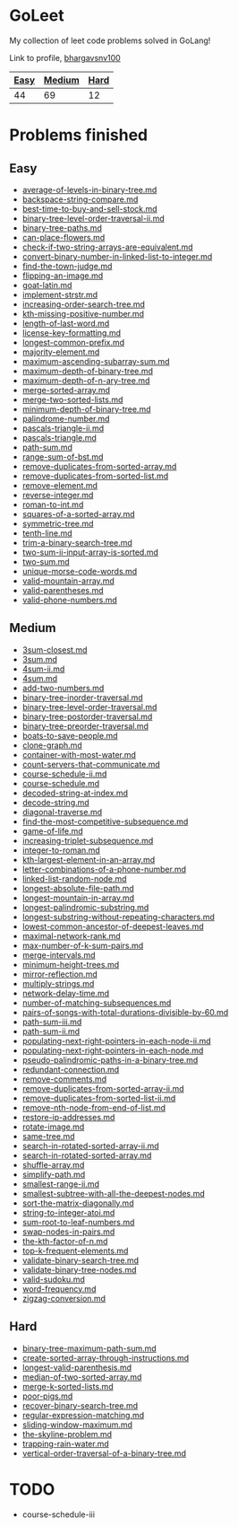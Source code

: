 GoLeet
======

My collection of leet code problems solved in GoLang!

Link to profile, [bhargavsnv100](https://leetcode.com/bhargavsnv100/)

| [Easy](#easy) | [Medium](#medium) | [Hard](#hard) |
|---------------|-------------------|---------------|
| 44            | 69                | 12            |

Problems finished
=================

Easy
----

-	[average-of-levels-in-binary-tree.md](Easy/average-of-levels-in-binary-tree.md)
-	[backspace-string-compare.md](Easy/backspace-string-compare.md)
-	[best-time-to-buy-and-sell-stock.md](Easy/best-time-to-buy-and-sell-stock.md)
-	[binary-tree-level-order-traversal-ii.md](Easy/binary-tree-level-order-traversal-ii.md)
-	[binary-tree-paths.md](Easy/binary-tree-paths.md)
-	[can-place-flowers.md](Easy/can-place-flowers.md)
-	[check-if-two-string-arrays-are-equivalent.md](Easy/check-if-two-string-arrays-are-equivalent.md)
-	[convert-binary-number-in-linked-list-to-integer.md](Easy/convert-binary-number-in-linked-list-to-integer.md)
-	[find-the-town-judge.md](Easy/find-the-town-judge.md)
-	[flipping-an-image.md](Easy/flipping-an-image.md)
-	[goat-latin.md](Easy/goat-latin.md)
-	[implement-strstr.md](Easy/implement-strstr.md)
-	[increasing-order-search-tree.md](Easy/increasing-order-search-tree.md)
-	[kth-missing-positive-number.md](Easy/kth-missing-positive-number.md)
-	[length-of-last-word.md](Easy/length-of-last-word.md)
-	[license-key-formatting.md](Easy/license-key-formatting.md)
-	[longest-common-prefix.md](Easy/longest-common-prefix.md)
-	[majority-element.md](Easy/majority-element.md)
-	[maximum-ascending-subarray-sum.md](Easy/maximum-ascending-subarray-sum.md)
-	[maximum-depth-of-binary-tree.md](Easy/maximum-depth-of-binary-tree.md)
-	[maximum-depth-of-n-ary-tree.md](Easy/maximum-depth-of-n-ary-tree.md)
-	[merge-sorted-array.md](Easy/merge-sorted-array.md)
-	[merge-two-sorted-lists.md](Easy/merge-two-sorted-lists.md)
-	[minimum-depth-of-binary-tree.md](Easy/minimum-depth-of-binary-tree.md)
-	[palindrome-number.md](Easy/palindrome-number.md)
-	[pascals-triangle-ii.md](Easy/pascals-triangle-ii.md)
-	[pascals-triangle.md](Easy/pascals-triangle.md)
-	[path-sum.md](Easy/path-sum.md)
-	[range-sum-of-bst.md](Easy/range-sum-of-bst.md)
-	[remove-duplicates-from-sorted-array.md](Easy/remove-duplicates-from-sorted-array.md)
-	[remove-duplicates-from-sorted-list.md](Easy/remove-duplicates-from-sorted-list.md)
-	[remove-element.md](Easy/remove-element.md)
-	[reverse-integer.md](Easy/reverse-integer.md)
-	[roman-to-int.md](Easy/roman-to-int.md)
-	[squares-of-a-sorted-array.md](Easy/squares-of-a-sorted-array.md)
-	[symmetric-tree.md](Easy/symmetric-tree.md)
-	[tenth-line.md](Easy/tenth-line.md)
-	[trim-a-binary-search-tree.md](Easy/trim-a-binary-search-tree.md)
-	[two-sum-ii-input-array-is-sorted.md](Easy/two-sum-ii-input-array-is-sorted.md)
-	[two-sum.md](Easy/two-sum.md)
-	[unique-morse-code-words.md](Easy/unique-morse-code-words.md)
-	[valid-mountain-array.md](Easy/valid-mountain-array.md)
-	[valid-parentheses.md](Easy/valid-parentheses.md)
-	[valid-phone-numbers.md](Easy/valid-phone-numbers.md)

Medium
------

-	[3sum-closest.md](Medium/3sum-closest.md)
-	[3sum.md](Medium/3sum.md)
-	[4sum-ii.md](Medium/4sum-ii.md)
-	[4sum.md](Medium/4sum.md)
-	[add-two-numbers.md](Medium/add-two-numbers.md)
-	[binary-tree-inorder-traversal.md](Medium/binary-tree-inorder-traversal.md)
-	[binary-tree-level-order-traversal.md](Medium/binary-tree-level-order-traversal.md)
-	[binary-tree-postorder-traversal.md](Medium/binary-tree-postorder-traversal.md)
-	[binary-tree-preorder-traversal.md](Medium/binary-tree-preorder-traversal.md)
-	[boats-to-save-people.md](Medium/boats-to-save-people.md)
-	[clone-graph.md](Medium/clone-graph.md)
-	[container-with-most-water.md](Medium/container-with-most-water.md)
-	[count-servers-that-communicate.md](Medium/count-servers-that-communicate.md)
-	[course-schedule-ii.md](Medium/course-schedule-ii.md)
-	[course-schedule.md](Medium/course-schedule.md)
-	[decoded-string-at-index.md](Medium/decoded-string-at-index.md)
-	[decode-string.md](Medium/decode-string.md)
-	[diagonal-traverse.md](Medium/diagonal-traverse.md)
-	[find-the-most-competitive-subsequence.md](Medium/find-the-most-competitive-subsequence.md)
-	[game-of-life.md](Medium/game-of-life.md)
-	[increasing-triplet-subsequence.md](Medium/increasing-triplet-subsequence.md)
-	[integer-to-roman.md](Medium/integer-to-roman.md)
-	[kth-largest-element-in-an-array.md](Medium/kth-largest-element-in-an-array.md)
-	[letter-combinations-of-a-phone-number.md](Medium/letter-combinations-of-a-phone-number.md)
-	[linked-list-random-node.md](Medium/linked-list-random-node.md)
-	[longest-absolute-file-path.md](Medium/longest-absolute-file-path.md)
-	[longest-mountain-in-array.md](Medium/longest-mountain-in-array.md)
-	[longest-palindromic-substring.md](Medium/longest-palindromic-substring.md)
-	[longest-substring-without-repeating-characters.md](Medium/longest-substring-without-repeating-characters.md)
-	[lowest-common-ancestor-of-deepest-leaves.md](Medium/lowest-common-ancestor-of-deepest-leaves.md)
-	[maximal-network-rank.md](Medium/maximal-network-rank.md)
-	[max-number-of-k-sum-pairs.md](Medium/max-number-of-k-sum-pairs.md)
-	[merge-intervals.md](Medium/merge-intervals.md)
-	[minimum-height-trees.md](Medium/minimum-height-trees.md)
-	[mirror-reflection.md](Medium/mirror-reflection.md)
-	[multiply-strings.md](Medium/multiply-strings.md)
-	[network-delay-time.md](Medium/network-delay-time.md)
-	[number-of-matching-subsequences.md](Medium/number-of-matching-subsequences.md)
-	[pairs-of-songs-with-total-durations-divisible-by-60.md](Medium/pairs-of-songs-with-total-durations-divisible-by-60.md)
-	[path-sum-iii.md](Medium/path-sum-iii.md)
-	[path-sum-ii.md](Medium/path-sum-ii.md)
-	[populating-next-right-pointers-in-each-node-ii.md](Medium/populating-next-right-pointers-in-each-node-ii.md)
-	[populating-next-right-pointers-in-each-node.md](Medium/populating-next-right-pointers-in-each-node.md)
-	[pseudo-palindromic-paths-in-a-binary-tree.md](Medium/pseudo-palindromic-paths-in-a-binary-tree.md)
-	[redundant-connection.md](Medium/redundant-connection.md)
-	[remove-comments.md](Medium/remove-comments.md)
-	[remove-duplicates-from-sorted-array-ii.md](Medium/remove-duplicates-from-sorted-array-ii.md)
-	[remove-duplicates-from-sorted-list-ii.md](Medium/remove-duplicates-from-sorted-list-ii.md)
-	[remove-nth-node-from-end-of-list.md](Medium/remove-nth-node-from-end-of-list.md)
-	[restore-ip-addresses.md](Medium/restore-ip-addresses.md)
-	[rotate-image.md](Medium/rotate-image.md)
-	[same-tree.md](Medium/same-tree.md)
-	[search-in-rotated-sorted-array-ii.md](Medium/search-in-rotated-sorted-array-ii.md)
-	[search-in-rotated-sorted-array.md](Medium/search-in-rotated-sorted-array.md)
-	[shuffle-array.md](Medium/shuffle-array.md)
-	[simplify-path.md](Medium/simplify-path.md)
-	[smallest-range-ii.md](Medium/smallest-range-ii.md)
-	[smallest-subtree-with-all-the-deepest-nodes.md](Medium/smallest-subtree-with-all-the-deepest-nodes.md)
-	[sort-the-matrix-diagonally.md](Medium/sort-the-matrix-diagonally.md)
-	[string-to-integer-atoi.md](Medium/string-to-integer-atoi.md)
-	[sum-root-to-leaf-numbers.md](Medium/sum-root-to-leaf-numbers.md)
-	[swap-nodes-in-pairs.md](Medium/swap-nodes-in-pairs.md)
-	[the-kth-factor-of-n.md](Medium/the-kth-factor-of-n.md)
-	[top-k-frequent-elements.md](Medium/top-k-frequent-elements.md)
-	[validate-binary-search-tree.md](Medium/validate-binary-search-tree.md)
-	[validate-binary-tree-nodes.md](Medium/validate-binary-tree-nodes.md)
-	[valid-sudoku.md](Medium/valid-sudoku.md)
-	[word-frequency.md](Medium/word-frequency.md)
-	[zigzag-conversion.md](Medium/zigzag-conversion.md)

Hard
----

-	[binary-tree-maximum-path-sum.md](Hard/binary-tree-maximum-path-sum.md)
-	[create-sorted-array-through-instructions.md](Hard/create-sorted-array-through-instructions.md)
-	[longest-valid-parenthesis.md](Hard/longest-valid-parenthesis.md)
-	[median-of-two-sorted-array.md](Hard/median-of-two-sorted-array.md)
-	[merge-k-sorted-lists.md](Hard/merge-k-sorted-lists.md)
-	[poor-pigs.md](Hard/poor-pigs.md)
-	[recover-binary-search-tree.md](Hard/recover-binary-search-tree.md)
-	[regular-expression-matching.md](Hard/regular-expression-matching.md)
-	[sliding-window-maximum.md](Hard/sliding-window-maximum.md)
-	[the-skyline-problem.md](Hard/the-skyline-problem.md)
-	[trapping-rain-water.md](Hard/trapping-rain-water.md)
-	[vertical-order-traversal-of-a-binary-tree.md](Hard/vertical-order-traversal-of-a-binary-tree.md)

TODO
====

-	course-schedule-iii
